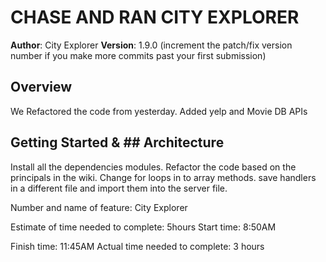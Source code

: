 # CHASE AND RAN CITY EXPLORER

**Author**: City Explorer
**Version**: 1.9.0 (increment the patch/fix version number if you make more commits past your first submission)

## Overview
We Refactored the code from yesterday. Added yelp and Movie DB APIs

## Getting Started   & ## Architecture

Install all the dependencies modules.
Refactor the code based on the principals in the wiki.
Change for loops in to array methods. save handlers in a different file and import them into the server file.



Number and name of feature: City Explorer

Estimate of time needed to complete: 5hours
Start time: 8:50AM

Finish time: 11:45AM
Actual time needed to complete: 3 hours
